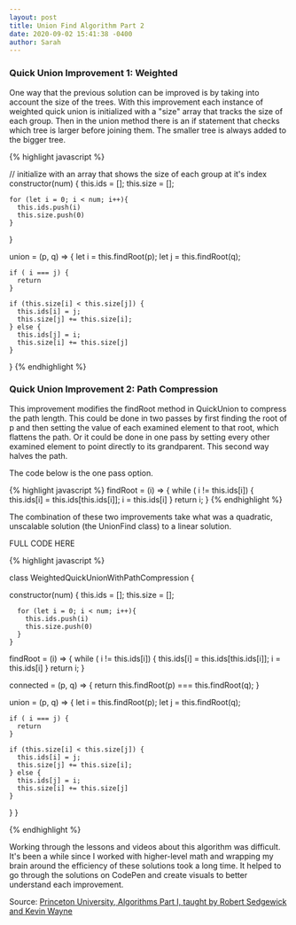 ```yaml
---
layout: post
title: Union Find Algorithm Part 2
date: 2020-09-02 15:41:38 -0400
author: Sarah
---
```



### Quick Union Improvement 1: Weighted

One way that the previous solution can be improved is by taking into account the size of the trees. With this improvement each instance of weighted quick union is initialized with a "size" array that tracks the size of each group. Then in the union method there is an if statement that checks which tree is larger before joining them. The smaller tree is always added to the bigger tree. 

{% highlight javascript %}

  // initialize with an array that shows the size of each group at it's index
  constructor(num) {
    this.ids = [];
    this.size = [];

    for (let i = 0; i < num; i++){
      this.ids.push(i)
      this.size.push(0)
    }
  }

  union = (p, q) => {
    let i = this.findRoot(p);
    let j = this.findRoot(q);

    if ( i === j) {
      return 
    }
    
    if (this.size[i] < this.size[j]) {
      this.ids[i] = j; 
      this.size[j] += this.size[i];
    } else {
      this.ids[j] = i;
      this.size[i] += this.size[j]
    }
  }
{% endhighlight %}

### Quick Union Improvement 2: Path Compression

This improvement modifies the findRoot method in QuickUnion to compress the path length. This could be done in two passes by first finding the root of p and then setting the value of each examined element to that root, which flattens the path. Or it could be done in one pass by setting every other examined element to point directly to its grandparent. This second way halves the path.

The code below is the one pass option.

{% highlight javascript %}
  findRoot = (i) => {
    while ( i != this.ids[i]) {
      this.ids[i] = this.ids[this.ids[i]];
      i = this.ids[i]
    }
    return i;
  }
{% endhighlight %}

The combination of these two improvements take what was a quadratic, unscalable solution (the UnionFind class) to a linear solution. 

FULL CODE HERE

{% highlight javascript %}

class WeightedQuickUnionWithPathCompression {

  constructor(num) {
      this.ids = [];
      this.size = [];

      for (let i = 0; i < num; i++){
        this.ids.push(i)
        this.size.push(0)
      }
    }

  findRoot = (i) => {
    while ( i != this.ids[i]) {
      this.ids[i] = this.ids[this.ids[i]];
      i = this.ids[i]
    }
    return i;
  }

  connected = (p, q) => {
    return this.findRoot(p) === this.findRoot(q);
  }


  union = (p, q) => {
    let i = this.findRoot(p);
    let j = this.findRoot(q);

    if ( i === j) {
      return 
    }
    
    if (this.size[i] < this.size[j]) {
      this.ids[i] = j; 
      this.size[j] += this.size[i];
    } else {
      this.ids[j] = i;
      this.size[i] += this.size[j]
    }
  }
}

{% endhighlight %}


Working through the lessons and videos about this algorithm was difficult. It's been a while since I worked with higher-level math and wrapping my brain around the efficiency of these solutions took a long time. It helped to go through the solutions on CodePen and create visuals to better understand each improvement.

Source:
[Princeton University, Algorithms Part I, taught by Robert Sedgewick and Kevin Wayne](https://www.coursera.org/learn/algorithms-part1)